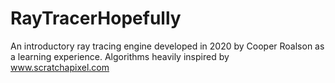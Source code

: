 # RayTracerHopefully
An introductory ray tracing engine developed in 2020 by Cooper Roalson as a learning experience. Algorithms heavily inspired by www.scratchapixel.com

